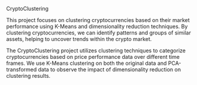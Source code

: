 CryptoClustering

This project focuses on clustering cryptocurrencies based on their market performance using K-Means and dimensionality reduction techniques. By clustering cryptocurrencies, we can identify patterns and groups of similar assets, helping to uncover trends within the crypto market.

The CryptoClustering project utilizes clustering techniques to categorize cryptocurrencies based on price performance data over different time frames. We use K-Means clustering on both the original data and PCA-transformed data to observe the impact of dimensionality reduction on clustering results.
